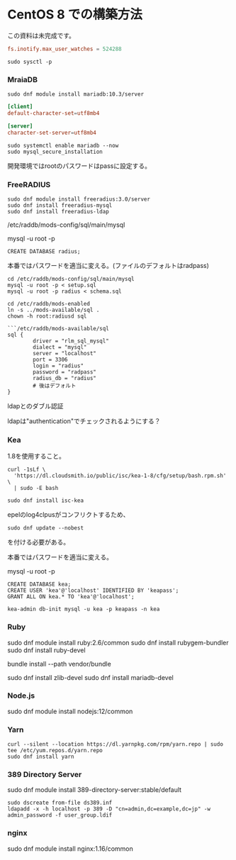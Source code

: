 # CentOS 8 での構築方法

この資料は未完成です。

```/etc/sysctl.conf
fs.inotify.max_user_watches = 524288
```

```
sudo sysctl -p
```

### MraiaDB

```
sudo dnf module install mariadb:10.3/server
```

```/etc/my.cnf.d/client.cnf
[client]
default-character-set=utf8mb4
````

```/etc/my.cnf.d/mariadb-server.cnf
[server]
character-set-server=utf8mb4
```

```
sudo systemctl enable mariadb --now
sudo mysql_secure_installation
```

開発環境ではrootのパスワードはpassに設定する。


### FreeRADIUS

```
sudo dnf module install freeradius:3.0/server
sudo dnf install freeradius-mysql
sudo dnf install freeradius-ldap
```

/etc/raddb/mods-config/sql/main/mysql


mysql -u root -p
```
CREATE DATABASE radius;
```


本番ではパスワードを適当に変える。(ファイルのデフォルトはradpass)

```
cd /etc/raddb/mods-config/sql/main/mysql
mysql -u root -p < setup.sql
mysql -u root -p radius < schema.sql
```

```
cd /etc/raddb/mods-enabled
ln -s ../mods-available/sql .
chown -h root:radiusd sql

```/etc/raddb/mods-available/sql
sql {
        driver = "rlm_sql_mysql"
        dialect = "mysql"
        server = "localhost"
        port = 3306
        login = "radius"
        password = "radpass"
        radius_db = "radius"
        # 後はデフォルト
}
```

ldapとのダブル認証

ldapは"authentication"でチェックされるようにする？


### Kea

1.8を使用すること。

```
curl -1sLf \
  'https://dl.cloudsmith.io/public/isc/kea-1-8/cfg/setup/bash.rpm.sh' \
  | sudo -E bash

sudo dnf install isc-kea
```

epelのlog4clpusがコンフリクトするため、

```
sudo dnf update --nobest
```

を付ける必要がある。

本番ではパスワードを適当に変える。

mysql -u root -p
```
CREATE DATABASE kea;
CREATE USER 'kea'@'localhost' IDENTIFIED BY 'keapass';
GRANT ALL ON kea.* TO 'kea'@'localhost';
```

```
kea-admin db-init mysql -u kea -p keapass -n kea
```

### Ruby

sudo dnf module install ruby:2.6/common
sudo dnf install rubygem-bundler
sudo dnf install ruby-devel

<!-- sudo dnf install rubygem-mysql2

ffi
mysql2 -->

bundle install --path vendor/bundle

sudo dnf install zlib-devel
sudo dnf install mariadb-devel

### Node.js

sudo dnf module install nodejs:12/common

### Yarn

```
curl --silent --location https://dl.yarnpkg.com/rpm/yarn.repo | sudo tee /etc/yum.repos.d/yarn.repo
sudo dnf install yarn
```

### 389 Directory Server

sudo dnf module install 389-directory-server:stable/default

```
sudo dscreate from-file ds389.inf
ldapadd -x -h localhost -p 389 -D "cn=admin,dc=example,dc=jp" -w admin_password -f user_group.ldif
```

### nginx

sudo dnf module install nginx:1.16/common


